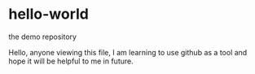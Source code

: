 # hello-world
the demo repository

Hello, anyone viewing this file,
I am learning to use github as a tool and hope it will be helpful to me in future.
